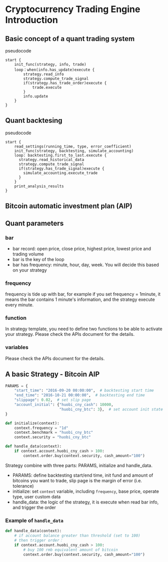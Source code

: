 # Cryptocurrency Trading Engine Introduction

## Basic concept of a quant trading system
pseudocode
```
start {
    init_func(strategy, info, trade)
    loop：when(info.has_update)execute {
        strategy.read_info
        strategy.compute_trade_signal
        if(strategy.has_trade_order)execute {
            trade.execute
        }
        info.update
    }
}
```
## Quant backtesing
pseudocode
```
start {
    read_settings(running_time, type, error_coefficient)
    init_func(strategy, backtesting, simulate_accounting)
    loop: backtesting.first_to_last.execute {
      strategy.read_historical_data
      strategy.compute_trade_signal
      if(strategy.has_trade_signal)execute {
        simulate_accounting.execute_trade
      }
    }
    print_analysis_results
}
```

## Bitcoin automatic investment plan (AIP)
## Quant parameters
### bar
* bar record: open price, close price, highest price, lowest price and trading volume
* bar is the key of the loop
* bar has frequency: minute, hour, day, week. You will decide this based on your strategy
### frequency
frequency is tide up with bar, for example if you set frequency = 1minute, it means the bar contains 1 minute's information, and the strategy execute every minute.
### function
In strategy template, you need to define two functions to be able to activate your strategy. Please check the APIs document for the details.
### variables
Please check the APIs document for the details.

## A basic Strategy - Bitcoin AIP
```python
PARAMS = {
    "start_time": "2016-09-20 00:00:00",  # backtesting start time
    "end_time": "2016-10-21 00:00:00",  # backtesting end time
    "slippage": 0.02,  # set slip page
    "account_initial": {"huobi_cny_cash": 10000,
                        "huobi_cny_btc": 3},  # set account init state
}

def initialize(context):
    context.frequency = "1d"
    context.benchmark = "huobi_cny_btc"
    context.security = "huobi_cny_btc"

def handle_data(context):
    if context.account.huobi_cny_cash > 100:
        context.order.buy(context.security, cash_amount="100")
```
Strategy combine with three parts: PARAMS, initialize and handle_data.
* PARAMS: define backtesting start/end time, init fund and amount of bitcoins you want to trade, slip page is the margin of error (i.e. tolerance)
* initialize: set `context` variable, including `frequency`, base price, operate type, user custom data
* handle_data: the logic of the strategy, it is execute when read bar info, and trigger the order
### Example of `handle_data`
```python
def handle_data(context):
    # if account balance greater than threshold (set to 100)
    # then trigger order：
    if context.account.huobi_cny_cash > 100:
        # buy 100 rmb equivalent amount of bitcoin
        context.order.buy(context.security, cash_amount="100")
```
